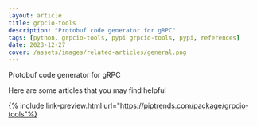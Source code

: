 ```yaml
---
layout: article
title: grpcio-tools
description: "Protobuf code generator for gRPC"
tags: [python, grpcio-tools, pypi grpcio-tools, pypi, references]
date: 2023-12-27
cover: /assets/images/related-articles/general.png
---
```


Protobuf code generator for gRPC

Here are some articles that you may find helpful

{% include link-preview.html url="https://piptrends.com/package/grpcio-tools"%}
